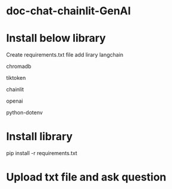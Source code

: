 # doc-chat-chainlit-GenAI

# Install below library
Create requirements.txt file add lirary
langchain

chromadb

tiktoken

chainlit

openai

python-dotenv

# Install library
pip install -r requirements.txt

# Upload txt file and ask question